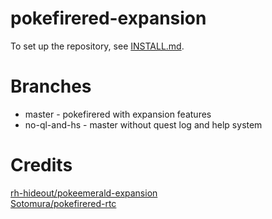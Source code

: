 # pokefirered-expansion

To set up the repository, see [INSTALL.md](https://github.com/rh-hideout/pokeemerald-expansion/blob/upcoming/INSTALL.md).
# Branches
- master - pokefirered with expansion features
- no-ql-and-hs - master without quest log and help system
# Credits
[rh-hideout/pokeemerald-expansion](https://github.com/rh-hideout/pokeemerald-expansion/wiki/Credits)  
[Sotomura/pokefirered-rtc](https://github.com/Sotomura/pokefirered/tree/pokefirered-rtc)
